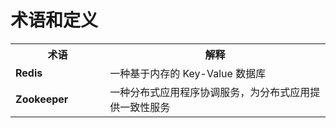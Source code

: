# 术语和定义

<table><tbody>
<tr><th width="30%">术语</th><th width="75%">解释</th></tr>
<tr><td><b>Redis</b></td><td>一种基于内存的 Key-Value 数据库</td></tr>
<tr><td><b>Zookeeper</b></td><td>一种分布式应用程序协调服务，为分布式应用提供一致性服务</td></tr>
</tbody></table>
